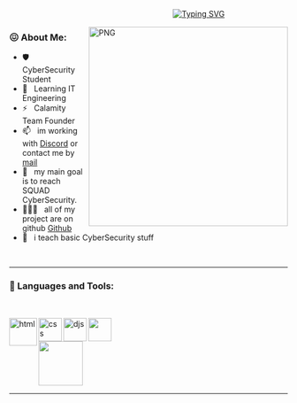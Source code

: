 ㅤㅤㅤㅤㅤㅤㅤㅤㅤㅤㅤㅤㅤㅤㅤㅤㅤㅤㅤㅤㅤㅤㅤ[![Typing SVG](https://readme-typing-svg.herokuapp.com/?lines=Im+KazuKo0110+NetRunner)](https://git.io/typing-svg)


<img align="right" alt="PNG" src="https://cdn.discordapp.com/attachments/852902611824410634/915239160057561088/84237AC8-3C37-4E1D-808A-2CC6A230700C.png" width="360px"/>
  
### 😖 About Me:


- 🛡️ &nbsp; CyberSecurity Student
- 🌱 &nbsp; Learning IT Engineering
- ⚡ &nbsp; Calamity Team Founder
- 📫 &nbsp; im working with [Discord](https://discord.gg/overdrive) or contact me by [mail](mailto:calamitycorp@protonmail.com?subject=[Contact])
- 🐻 &nbsp; my main goal is to reach SQUAD CyberSecurity.
- 👨🏻‍💻 &nbsp; all of my project are on github [Github](https://github.com/WarHawkREVS?tab=repositories)
- 💬 &nbsp; i teach basic CyberSecurity stuff



<br>
<hr>

### 🔨 Languages and Tools:
<br>

 
<a href="https://nodejs.org" target="_blank"><img align="left" alt="html" height ="50px" src="https://cdn.discordapp.com/attachments/852902611824410634/915242283878723584/unknown.png"></a> 
 
<a href="https://nodejs.org" target="_blank"><img align="left" alt="css" height ="42px" src="https://cdn.discordapp.com/attachments/852237333427126291/898946463999090738/CSS3_logo_and_wordmark.svg.png"></a> 
      
<a href="https://nodejs.org" target="_blank"><img align="left" alt="djs" height ="42px" src="https://cdn.discordapp.com/attachments/852902611824410634/915243410414272572/PikPng.com_python-logo-png_2301371.png"></a>

<img src="https://cdn.discordapp.com/attachments/1047066592795709441/1054127561313108008/lucy-cyberpunk-edge-runner.gif" height="42px">

<br>
<img src="https://cdn.discordapp.com/attachments/852902611824410634/915243003029897226/PinClipart.com_raspberry-clip-art_1077742.png" height="80px">


<hr>
